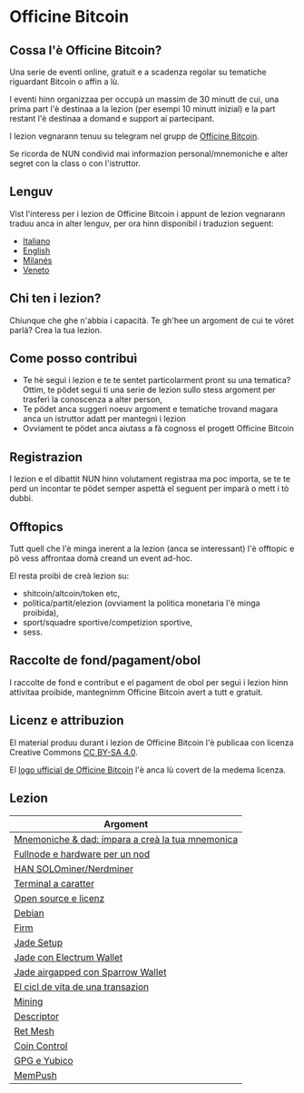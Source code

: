 # Officine Bitcoin

## Cossa l'è Officine Bitcoin?
Una serie de eventi online, gratuit e a scadenza regolar su tematiche riguardant Bitcoin o affin a lù.

I eventi hinn organizzaa per occupà un massim de 30 minutt de cui, una prima part l'è destinaa a la lezion (per esempi 10 minutt inizial) e la part restant l'è destinaa a domand e support ai partecipant.

I lezion vegnarann tenuu su telegram nel grupp de [Officine Bitcoin](https://t.me/officinebitcoin).

Se ricorda de NUN condivid mai informazion personal/mnemoniche e alter segret con la class o con l'istruttor.

## Lenguv
Vist l'interess per i lezion de Officine Bitcoin i appunt de lezion vegnarann traduu anca in alter lenguv, per ora hinn disponibil i traduzion seguent:
- [Italiano](./index.html)
- [English](./index.en.html)
- [Milanés](./index.mi.html)
- [Veneto](./index.ve.html)

## Chi ten i lezion?
Chiunque che ghe n'abbia i capacità. Te gh'hee un argoment de cui te vöret parlà? Crea la tua lezion.

## Come posso contribuì
- Te hè seguì i lezion e te te sentet particolarment pront su una tematica? Ottim, te pödet seguì ti una serie de lezion sullo stess argoment per trasferì la conoscenza a alter person,
- Te pödet anca suggerì noeuv argoment e tematiche trovand magara anca un istruttor adatt per mantegnì i lezion
- Ovviament te pödet anca aiutass a fà cognoss el progett Officine Bitcoin

## Registrazion 
I lezion e el dibattit NUN hinn volutament registraa ma poc importa, se te te perd un incontar te pödet semper aspettà el seguent per imparà o mett i tò dubbi.

## Offtopics
Tutt quell che l'è minga inerent a la lezion (anca se interessant) l'è offtopic e pö vess affrontaa domà creand un event ad-hoc.

El resta proibì de creà lezion su:
- shitcoin/altcoin/token etc,
- politica/partit/elezion (ovviament la politica monetaria l'è minga proibida),
- sport/squadre sportive/competizion sportive,
- sess.

## Raccolte de fond/pagament/obol
I raccolte de fond e contribut e el pagament de obol per seguì i lezion hinn attivitaa proibide, mantegnimm Officine Bitcoin avert a tutt e gratuit.

## Licenz e attribuzion
El material produu durant i lezion de Officine Bitcoin l'è publicaa con licenza Creative Commons [CC BY-SA 4.0](https://creativecommons.org/licenses/by-sa/4.0/legalcode.it).

El [logo ufficial de Officine Bitcoin](./logo/index.mi.html) l'è anca lù covert de la medema licenza.

## Lezion

| Argoment                                           |
|-----------------------------------------------------|
| [Mnemoniche & dad: impara a creà la tua mnemonica](./lezioni/mnedad/index.mi.html)|
| [Fullnode e hardware per un nod](./lezioni/fulhar/index.mi.html)|
| [HAN SOLOminer/Nerdminer](./lezioni/hansol/index.mi.html)|
| [Terminal a caratter](./lezioni/tercar/index.mi.html)|
| [Open source e licenz](./lezioni/openso/index.mi.html)|
| [Debian](./lezioni/debian/index.mi.html)|
| [Firm](./lezioni/firme/index.mi.html)|
| [Jade Setup](./lezioni/jadeset/index.mi.html)|
| [Jade con Electrum Wallet](./lezioni/jadeele/index.mi.html)|
| [Jade airgapped con Sparrow Wallet](./lezioni/jadespa/index.mi.html)|
| [El cicl de vita de una transazion](./lezioni/ciclo/index.mi.html)|
| [Mining](./lezioni/mining/index.mi.html)|
| [Descriptor](./lezioni/descr/index.mi.html)|
| [Ret Mesh](./lezioni/mesh/index.mi.html)|
| [Coin Control](./lezioni/coinco/index.mi.html)|
| [GPG e Yubico](./lezioni/gpg/index.mi.html)| 
| [MemPush](./lezioni/mempush/index.mi.html)|